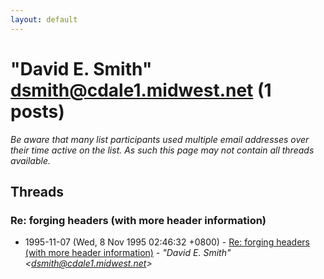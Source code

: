 ```yaml
---
layout: default
---
```


# "David E. Smith" <dsmith@cdale1.midwest.net> (1 posts)

_Be aware that many list participants used multiple email addresses over their time active on the list. As such this page may not contain all threads available._

## Threads

### Re:  forging headers (with more header information)
+ 1995-11-07 (Wed, 8 Nov 1995 02:46:32 +0800) - [Re:  forging headers (with more header information)](/archive/1995/11/9a6d69ff8445fd0bc5989eec4da239571ee31abde3165d0ee836efdfc070fe38) - _"David E. Smith" \<dsmith@cdale1.midwest.net\>_

